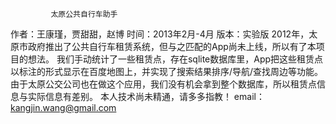              太原公共自行车助手
作者：王康瑾，贾甜甜，赵博
时间：2013年2月-4月
版本：实验版
    2012年，太原市政府推出了公共自行车租赁系统，但与之匹配的App尚未上线，所以有了本项目的想法。
    我们手动统计了一些租赁点，存在sqlite数据库里，App把这些租赁点以标注的形式显示在百度地图上，并实现了搜索结果排序/导航/查找周边等功能。
    由于太原公交公司也在做这个应用，我们没有机会拿到整个数据库，所以租赁点信息与实际信息有差别。
    本人技术尚未精通，请多多指教！
email：kangjin.wang@gmail.com
